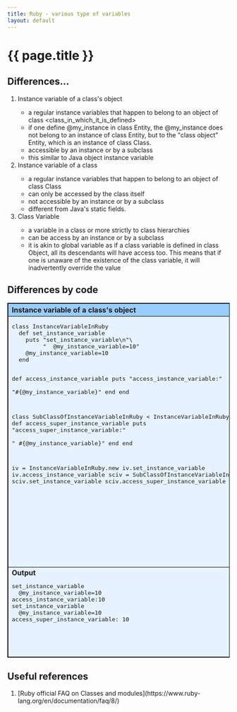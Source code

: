 ```yaml
---
title: Ruby - various type of variables
layout: default
---
```


{{ page.title }}
================
<head>
<style>
table, th, td {
    border: 1px solid black;
    border-collapse: collapse;
    margin: 5px 0;
    text-align: left;
    vertical-align: top;
}
th { background-color: #99ccff; }
tr { background-color: #e6f2ff; }
pre {
    display: block;
    font-family: monospace;
    white-space: pre;
    margin: 1em 0;
}
</style>
</head>

<h2>Differences...</h2>
<ol>
 <li>Instance variable of a class's object</li>
   <ul>
     <li>a regular instance variables that happen to belong to an object of class &lt;class_in_which_it_is_defined&gt;</li>
     <li>if one define @my_instance in class Entity, the @my_instance does not belong to an instance of class Entity, but to the "class object" Entity, which is an instance of class Class.</li>
     <li>accessible by an instance or by a subclass</li>
     <li>this similar to Java object instance variable</li>
   </ul>
 <li>Instance variable of a class</li>
   <ul> 
    <li>a regular instance variables that happen to belong to an object of class Class</li>
    <li>can only be accessed by the class itself</li>
    <li>not accessible by an instance or by a subclass</li>
    <li>different from Java's static fields.</li>
   </ul>
 <li>Class Variable</li>
   <ul>
    <li>a variable in a class or more strictly to class hierarchies</li>
    <li>can be access by an instance or by a subclass</li>
    <li>it is akin to global variable as if a class variable is defined in class Object, all its descendants will have access too. This means that if one is unaware of the existence of the class variable, it will inadvertently override the value</li>
   </ul>
</ol>

<h2>Differences by code</h2>
<table border="1">
<tr>
 <th>Instance variable of a class's object</th>
 <th>Instance variable of a class</th>
 <th>Class Variable</th>
</tr>
<tr>
 <td>
   <pre lang="ruby">
class InstanceVariableInRuby
  def set_instance_variable
    puts "set_instance_variable\n"\
	     "  @my_instance_variable=10"
    @my_instance_variable=10
  end

  def access_instance_variable
    puts "access_instance_variable:"\
         "#{@my_instance_variable}"
  end
end

class SubClassOfInstanceVariableInRuby < InstanceVariableInRuby
  def access_super_instance_variable
    puts "access_super_instance_variable:"\
         " #{@my_instance_variable}"
  end
end

iv = InstanceVariableInRuby.new
iv.set_instance_variable
iv.access_instance_variable
sciv = SubClassOfInstanceVariableInRuby.new
sciv.set_instance_variable
sciv.access_super_instance_variable
   </pre>
 </td>
 <td>
   <pre lang="ruby">
class ClassInstanceVariableInRuby
  @my_class_instance_variable

  def self.set_class_instance_variable
    puts "set_class_instance_variable\n"\
         "  @my_class_instance_variable=20\n"\
         "  @my_class_instance_variable2=40"
	@my_class_instance_variable=20
	@my_class_instance_variable2=40
  end

  def self.access_class_instance_variable
    puts "access_class_instance_variable"\
         " @my_class_instance_variable: "\
         "#{@my_class_instance_variable}"
    puts "access_class_instance_variable "\
         "@my_class_instance_variable2: "\
         "#{@my_class_instance_variable2}"
  end
end

ClassInstanceVariableInRuby.set_class_instance_variable
ClassInstanceVariableInRuby.access_class_instance_variable
   </pre>
 </td>
 <td>
   <pre lang="ruby">
class ClassVariableInRuby
  @@my_class_variable

  def set_class_variable
    puts "set_class_variable\n"\
         "  @@my_class_variable=30"
	@@my_class_variable = 30
  end

  def access_class_variable
    puts "access_class_variable:"\
         " #{@@my_class_variable}"
  end

  def self.set_class_variable
    puts "self.set_class_variable\n"\
         "  @@my_class_variable+=40"
	@@my_class_variable += 40
  end

  def self.access_class_variable
    puts "self.access_class_variable:"\
         " #{@@my_class_variable}"
  end
end

civ = ClassVariableInRuby.new
civ.set_class_variable
civ.access_class_variable
ClassVariableInRuby.access_class_variable

ClassVariableInRuby.set_class_variable
ClassVariableInRuby.access_class_variable
civ.access_class_variable
   </pre>
 </td> 
</tr>
<tr>
 <td>
   <b>Output</b>
   <pre>
set_instance_variable
  @my_instance_variable=10
access_instance_variable:10
set_instance_variable
  @my_instance_variable=10
access_super_instance_variable: 10
   </pre>
 </td>
 <td>
   <b>Output</b>
   <pre>
set_class_instance_variable
  @my_class_instance_variable=20
  @my_class_instance_variable2=40
access_class_instance_variable @my_class_instance_variable: 20
access_class_instance_variable @my_class_instance_variable2: 40
   </pre>
 </td>
 <td>
   <b>Output</b>
   <pre>
set_class_variable
  @@my_class_variable=30
access_class_variable: 30
self.access_class_variable: 30
self.set_class_variable
  @@my_class_variable+=40
self.access_class_variable: 70
access_class_variable: 70

   </pre>
 </td>
</tr>
</table>


<h2>Useful references</h2>
<ol>
 <li>[Ruby official FAQ on Classes and modules](https://www.ruby-lang.org/en/documentation/faq/8/)</li>
</ol>

